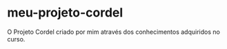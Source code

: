 # meu-projeto-cordel
 O Projeto Cordel criado por mim através dos conhecimentos adquiridos no curso.
